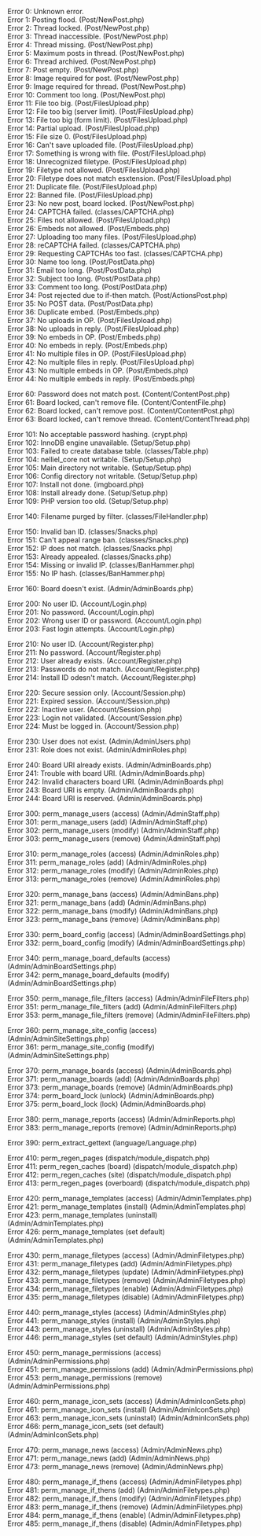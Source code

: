 Error 0: Unknown error.  
Error 1: Posting flood. (Post/NewPost.php)  
Error 2: Thread locked. (Post/NewPost.php)  
Error 3: Thread inaccessible. (Post/NewPost.php)  
Error 4: Thread missing. (Post/NewPost.php)  
Error 5: Maximum posts in thread. (Post/NewPost.php)  
Error 6: Thread archived. (Post/NewPost.php)  
Error 7: Post empty. (Post/NewPost.php)  
Error 8: Image required for post. (Post/NewPost.php)  
Error 9: Image required for thread. (Post/NewPost.php)  
Error 10: Comment too long. (Post/NewPost.php)  
Error 11: File too big. (Post/FilesUpload.php)  
Error 12: File too big (server limit). (Post/FilesUpload.php)  
Error 13: File too big (form limit). (Post/FilesUpload.php)  
Error 14: Partial upload. (Post/FilesUpload.php)  
Error 15: File size 0. (Post/FilesUpload.php)  
Error 16: Can't save uploaded file. (Post/FilesUpload.php)  
Error 17: Something is wrong with file. (Post/FilesUpload.php)  
Error 18: Unrecognized filetype. (Post/FilesUpload.php)  
Error 19: Filetype not allowed. (Post/FilesUpload.php)  
Error 20: Filetype does not match esxtension. (Post/FilesUpload.php)  
Error 21: Duplicate file. (Post/FilesUpload.php)  
Error 22: Banned file. (Post/FilesUpload.php)  
Error 23: No new post, board locked. (Post/NewPost.php)  
Error 24: CAPTCHA failed. (classes/CAPTCHA.php)  
Error 25: Files not allowed. (Post/FilesUpload.php)  
Error 26: Embeds not allowed. (Post/Embeds.php)  
Error 27: Uploading too many files. (Post/FilesUpload.php)  
Error 28: reCAPTCHA failed. (classes/CAPTCHA.php)  
Error 29: Requesting CAPTCHAs too fast. (classes/CAPTCHA.php)  
Error 30: Name too long. (Post/PostData.php)  
Error 31: Email too long. (Post/PostData.php)  
Error 32: Subject too long. (Post/PostData.php)  
Error 33: Comment too long. (Post/PostData.php)  
Error 34: Post rejected due to if-then match. (Post/ActionsPost.php)  
Error 35: No POST data. (Post/PostData.php)  
Error 36: Duplicate embed. (Post/Embeds.php)  
Error 37: No uploads in OP. (Post/FilesUpload.php)  
Error 38: No uploads in reply. (Post/FilesUpload.php)  
Error 39: No embeds in OP. (Post/Embeds.php)  
Error 40: No embeds in reply. (Post/Embeds.php)  
Error 41: No multiple files in OP. (Post/FilesUpload.php)  
Error 42: No multiple files in reply. (Post/FilesUpload.php)  
Error 43: No multiple embeds in OP. (Post/Embeds.php)  
Error 44: No multiple embeds in reply. (Post/Embeds.php)  

Error 60: Password does not match post. (Content/ContentPost.php)  
Error 61: Board locked, can't remove file. (Content/ContentFile.php)  
Error 62: Board locked, can't remove post. (Content/ContentPost.php)  
Error 63: Board locked, can't remove thread. (Content/ContentThread.php)  

Error 101: No acceptable password hashing. (crypt.php)  
Error 102: InnoDB engine unavailable. (Setup/Setup.php)  
Error 103: Failed to create database table. (classes/Table.php)  
Error 104: nelliel_core not writable. (Setup/Setup.php)  
Error 105: Main directory not writable. (Setup/Setup.php)  
Error 106: Config directory not writable. (Setup/Setup.php)  
Error 107: Install not done. (imgboard.php)  
Error 108: Install already done. (Setup/Setup.php)  
Error 109: PHP version too old. (Setup/Setup.php)  

Error 140: Filename purged by filter. (classes/FileHandler.php) 

Error 150: Invalid ban ID. (classes/Snacks.php)  
Error 151: Can't appeal range ban. (classes/Snacks.php)  
Error 152: IP does not match. (classes/Snacks.php)  
Error 153: Already appealed. (classes/Snacks.php)  
Error 154: Missing or invalid IP. (classes/BanHammer.php)  
Error 155: No IP hash. (classes/BanHammer.php)  

Error 160: Board doesn't exist. (Admin/AdminBoards.php) 

Error 200: No user ID. (Account/Login.php)  
Error 201: No password. (Account/Login.php)  
Error 202: Wrong user ID or password. (Account/Login.php)  
Error 203: Fast login attempts. (Account/Login.php)  

Error 210: No user ID. (Account/Register.php)  
Error 211: No password. (Account/Register.php)  
Error 212: User already exists. (Account/Register.php)  
Error 213: Passwords do not match. (Account/Register.php)  
Error 214: Install ID odesn't match. (Account/Register.php)  

Error 220: Secure session only. (Account/Session.php)  
Error 221: Expired session. (Account/Session.php)  
Error 222: Inactive user. (Account/Session.php)  
Error 223: Login not validated. (Account/Session.php)  
Error 224: Must be logged in. (Account/Session.php)  

Error 230: User does not exist. (Admin/AdminUsers.php)  
Error 231: Role does not exist. (Admin/AdminRoles.php)  

Error 240: Board URI already exists. (Admin/AdminBoards.php)  
Error 241: Trouble with board URI. (Admin/AdminBoards.php)  
Error 242: Invalid characters board URI. (Admin/AdminBoards.php)  
Error 243: Board URI is empty. (Admin/AdminBoards.php)  
Error 244: Board URI is reserved. (Admin/AdminBoards.php)  

Error 300: perm_manage_users (access) (Admin/AdminStaff.php)  
Error 301: perm_manage_users (add) (Admin/AdminStaff.php)  
Error 302: perm_manage_users (modify) (Admin/AdminStaff.php)  
Error 303: perm_manage_users (remove) (Admin/AdminStaff.php)  

Error 310: perm_manage_roles (access) (Admin/AdminRoles.php)  
Error 311: perm_manage_roles (add) (Admin/AdminRoles.php)  
Error 312: perm_manage_roles (modify) (Admin/AdminRoles.php)  
Error 313: perm_manage_roles (remove) (Admin/AdminRoles.php)  

Error 320: perm_manage_bans (access) (Admin/AdminBans.php)  
Error 321: perm_manage_bans (add) (Admin/AdminBans.php)  
Error 322: perm_manage_bans (modify) (Admin/AdminBans.php)  
Error 323: perm_manage_bans (remove) (Admin/AdminBans.php)  

Error 330: perm_board_config (access) (Admin/AdminBoardSettings.php)  
Error 332: perm_board_config (modify) (Admin/AdminBoardSettings.php)  

Error 340: perm_manage_board_defaults (access) (Admin/AdminBoardSettings.php)  
Error 342: perm_manage_board_defaults (modify) (Admin/AdminBoardSettings.php)  

Error 350: perm_manage_file_filters (access) (Admin/AdminFileFilters.php)  
Error 351: perm_manage_file_filters (add) (Admin/AdminFileFilters.php)  
Error 353: perm_manage_file_filters (remove) (Admin/AdminFileFilters.php)  

Error 360: perm_manage_site_config (access) (Admin/AdminSiteSettings.php)  
Error 361: perm_manage_site_config (modify) (Admin/AdminSiteSettings.php)  

Error 370: perm_manage_boards (access) (Admin/AdminBoards.php)  
Error 371: perm_manage_boards (add) (Admin/AdminBoards.php)  
Error 373: perm_manage_boards (remove) (Admin/AdminBoards.php)  
Error 374: perm_board_lock (unlock) (Admin/AdminBoards.php)  
Error 375: perm_board_lock (lock) (Admin/AdminBoards.php)  

Error 380: perm_manage_reports (access) (Admin/AdminReports.php)  
Error 383: perm_manage_reports (remove) (Admin/AdminReports.php)  

Error 390: perm_extract_gettext (language/Language.php)  

Error 410: perm_regen_pages (dispatch/module_dispatch.php)  
Error 411: perm_regen_caches (board) (dispatch/module_dispatch.php)  
Error 412: perm_regen_caches (site) (dispatch/module_dispatch.php)  
Error 413: perm_regen_pages (overboard) (dispatch/module_dispatch.php)  

Error 420: perm_manage_templates (access) (Admin/AdminTemplates.php)  
Error 421: perm_manage_templates (install) (Admin/AdminTemplates.php)  
Error 423: perm_manage_templates (uninstall) (Admin/AdminTemplates.php)  
Error 426: perm_manage_templates (set default) (Admin/AdminTemplates.php)  

Error 430: perm_manage_filetypes (access) (Admin/AdminFiletypes.php)  
Error 431: perm_manage_filetypes (add) (Admin/AdminFiletypes.php)  
Error 432: perm_manage_filetypes (update) (Admin/AdminFiletypes.php)  
Error 433: perm_manage_filetypes (remove) (Admin/AdminFiletypes.php)  
Error 434: perm_manage_filetypes (enable) (Admin/AdminFiletypes.php)  
Error 435: perm_manage_filetypes (disable) (Admin/AdminFiletypes.php)  

Error 440: perm_manage_styles (access) (Admin/AdminStyles.php)  
Error 441: perm_manage_styles (install) (Admin/AdminStyles.php)  
Error 443: perm_manage_styles (uninstall) (Admin/AdminStyles.php)  
Error 446: perm_manage_styles (set default) (Admin/AdminStyles.php)  

Error 450: perm_manage_permissions (access) (Admin/AdminPermissions.php)  
Error 451: perm_manage_permissions (add) (Admin/AdminPermissions.php)  
Error 453: perm_manage_permissions (remove) (Admin/AdminPermissions.php)  

Error 460: perm_manage_icon_sets (access) (Admin/AdminIconSets.php)  
Error 461: perm_manage_icon_sets (install) (Admin/AdminIconSets.php)  
Error 463: perm_manage_icon_sets (uninstall) (Admin/AdminIconSets.php)  
Error 466: perm_manage_icon_sets (set default)(Admin/AdminIconSets.php)  

Error 470: perm_manage_news (access) (Admin/AdminNews.php)  
Error 471: perm_manage_news (add) (Admin/AdminNews.php)  
Error 473: perm_manage_news (remove) (Admin/AdminNews.php)  

Error 480: perm_manage_if_thens (access) (Admin/AdminFiletypes.php)  
Error 481: perm_manage_if_thens (add) (Admin/AdminFiletypes.php)  
Error 482: perm_manage_if_thens (modify) (Admin/AdminFiletypes.php)  
Error 483: perm_manage_if_thens (remove) (Admin/AdminFiletypes.php)  
Error 484: perm_manage_if_thens (enable) (Admin/AdminFiletypes.php)  
Error 485: perm_manage_if_thens (disable) (Admin/AdminFiletypes.php)  